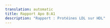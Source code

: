 ```yaml
---
translation: automatic
title: Rapport Apo B:A1
description: "Rapport : Protéines LDL sur HDL"
---
```

